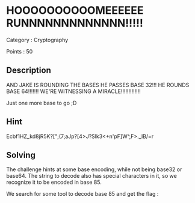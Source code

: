 # HOOOOOOOOOOMEEEEEE RUNNNNNNNNNNNNN!!!!!
Category : Cryptography

Points : 50

## Description

AND JAKE IS ROUNDING THE BASES
HE PASSES BASE 32!!!
HE ROUNDS BASE 64!!!!!!!
WE'RE WITNESSING A MIRACLE!!!!!!!!!!!!!

Just one more base to go ;D

## Hint

Ecbf1HZ_kd8jR5K?[";(7;aJp?[4>J?Slk3<+n'pF]W^,F>._lB/=r

## Solving

The challenge hints at some base encoding, while not being base32 or base64. The string to decode also has special characters in it, so we recognize it to be encoded in base 85.

We search for some tool to decode base 85 and get the flag :
